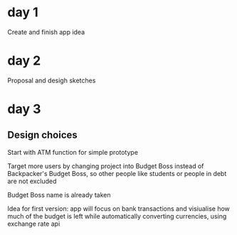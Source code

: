 # day 1

Create and finish app idea

# day 2

Proposal and desigh sketches

# day 3

## Design choices

Start with ATM function for simple prototype

Target more users by changing project into Budget Boss instead of Backpacker's Budget Boss, so other people like students or people in debt are not excluded

Budget Boss name is already taken

Idea for first version: app will focus on bank transactions and visiualise how much of the budget is left while automatically converting currencies, using exchange rate api
